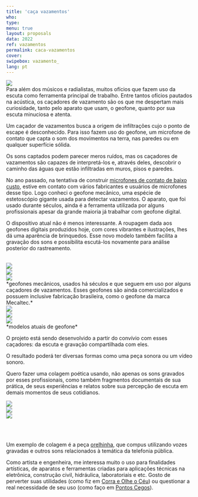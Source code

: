 ```yaml
---
title: 'caça vazamentos'
who: 
type: 
menu: true
layout: proposals
data: 2022 
ref: vazamentos
permalink: caca-vazamentos
cover: 
swipebox: vazamento_
lang: pt
---
```



<img src="../assets/posts/geophone.png" class="img-border" style="border:0px; max-height:50vh !important">

<br>
Para além dos músicos e radialistas, muitos ofícios que fazem uso da escuta como ferramenta principal de trabalho. Entre tantos ofícios pautados na acústica, os caçadores de vazamento são os que me despertam mais curiosidade, tanto pelo aparato que usam, o geofone, quanto por sua escuta minuciosa e atenta.

Um caçador de vazamentos busca a origem de infiltrações cujo o ponto de escape é desconhecido. Para isso fazem uso do geofone, um microfone de contato que capta o som dos movimentos na terra, nas paredes ou em qualquer superfície sólida.

Os sons captados podem parecer meros ruídos, mas os caçadores de vazamentos são capazes de interpretá-los e, através deles, descobrir o caminho das águas que estão infiltradas em muros, pisos e paredes.

No ano passado, na tentativa de construir [microfones de contato de baixo custo](https://saralana.xyz/hidrofone), estive em contato com vários fabricantes e usuários de microfones desse tipo. Logo conheci o geofone mecânico, uma espécie de estetoscópio gigante usada para detectar vazamentos. O aparato, que foi usado durante séculos, ainda é a ferramenta utilizada por alguns profissionais apesar da grande maioria já trabalhar com geofone digital.

O dispositivo atual não é menos interessante. A roupagem dada aos geofones digitais produzidos hoje, com cores vibrantes e ilustrações, lhes dá uma aparência de brinquedos.
Esse novo modelo também facilita a gravação dos sons e possibilita escutá-los novamente para análise posterior do rastreamento.

<br>
<div class="row">
  <div class="column">
     <img src="../assets/posts/geophone3.jpg" class="img-border">
   </div>
    <div class="column">
        <img src="../assets/posts/geophone4.jpg" class="img-border">
    </div>
  <div class="column">
     <img src="../assets/posts/geophone5.jpg" class="img-border">
   </div>
</div>
*geofones mecânicos, usados há séculos e que seguem em uso por alguns caçadores de vazamentos. Esses geofones são ainda comercializados e possuem inclusive fabricação brasileira, como o geofone da marca Mecaltec.*

<br>

<div class="row">
  <div class="column">
     <img src="../assets/posts/geophone6.jpg" class="img-border">
   </div>
    <div class="column">
        <img src="../assets/posts/geophone7.jpg" class="img-border">
    </div>
  <div class="column">
     <img src="../assets/posts/geophone8.jpg" class="img-border">
   </div>
</div>
*modelos atuais de geofone*

<br>

O projeto está sendo desenvolvido a partir do convívio com esses caçadores: da escuta e gravação compartilhada com eles.

O resultado poderá ter diversas formas como uma peça sonora ou um vídeo sonoro.

Quero fazer uma colagem poética usando, não apenas os sons gravados por esses profissionais, como também fragmentos documentais  de sua prática, de seus experiências e relatos sobre sua percepção de escuta em demais momentos de seus cotidianos.

<div class="row">
  <div class="column">
     <img src="../assets/posts/geophone10.jpg" class="img-border">
   </div>
    <div class="column">
        <img src="../assets/posts/geophone9.jpg" class="img-border">
    </div>
  <div class="column">
     <img src="../assets/posts/geophone11.jpg" class="img-border">
   </div>
</div>

<br><br>


Um exemplo de colagem é a peça [orelhinha](https://saralana.xyz/orelhinha), que compus utilizando vozes gravadas e outros sons relacionados à temática da telefonia pública.

Como artista e engenheira, me interessa muito o uso para finalidades artísticas, de aparatos e ferramentas criadas para aplicações técnicas na eletrônica, construção civil, hidráulica, laboratoriais e etc. Gosto de perverter suas utilidades (como fiz em [Corra e Olhe o Céu](https://saralana.xyz/corra-e-olhe-o-ceu)) ou questionar a real necessidade de seu uso (como faço em [Pontos Cegos](https://saralana.xyz/pontos-cegos)).


<br>